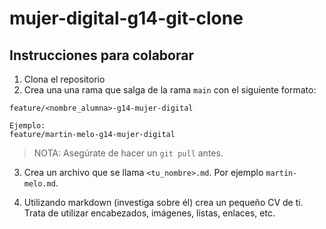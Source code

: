 # mujer-digital-g14-git-clone

## Instrucciones para colaborar
1. Clona el repositorio
1. Crea una una rama que salga de la rama `main` con el siguiente formato:
```
feature/<nombre_alumna>-g14-mujer-digital

Ejemplo:
feature/martin-melo-g14-mujer-digital
```
> NOTA: Asegúrate de hacer un `git pull` antes.

3. Crea un archivo que se llama `<tu_nombre>.md`. Por ejemplo `martin-melo.md`.

4. Utilizando markdown (investiga sobre él) crea un pequeño CV de ti. Trata de utilizar encabezados, imágenes, listas, enlaces, etc.